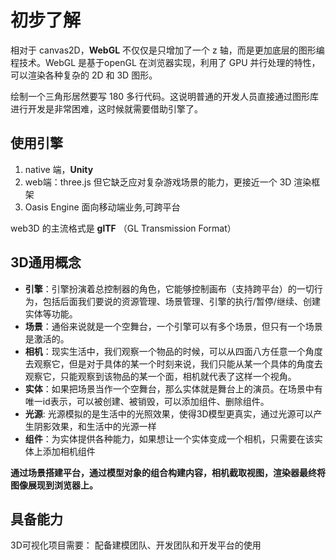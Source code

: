# 初步了解

相对于 canvas2D，**WebGL** 不仅仅是只增加了一个 z 轴，而是更加底层的图形编程技术。WebGL 是基于openGL 在浏览器实现，利用了 GPU 并行处理的特性，可以渲染各种复杂的 2D 和 3D 图形。


绘制一个三角形居然要写 180 多行代码。这说明普通的开发人员直接通过图形库进行开发是非常困难，这时候就需要借助引擎了。


## 使用引擎
1. native 端，**Unity**
2. web端：three.js  但它缺乏应对复杂游戏场景的能力，更接近一个 3D 渲染框架
3. Oasis Engine 面向移动端业务,可跨平台


web3D 的主流格式是 **glTF** （GL Transmission Format）

## 3D通用概念
- **引擎**：引擎扮演着总控制器的角色，它能够控制画布（支持跨平台）的一切行为，包括后面我们要说的资源管理、场景管理、引擎的执行/暂停/继续、创建实体等功能。
- **场景**：通俗来说就是一个空舞台，一个引擎可以有多个场景，但只有一个场景是激活的。
- **相机**：现实生活中，我们观察一个物品的时候，可以从四面八方任意一个角度去观察它，但是对于具体的某一个时刻来说，我们只能从某一个具体的角度去观察它，只能观察到该物品的某一个面，相机就代表了这样一个视角。
- **实体**：如果把场景当作一个空舞台，那么实体就是舞台上的演员。在场景中有唯一id表示，可以被创建、被销毁，可以添加组件、删除组件。
- **光源**: 光源模拟的是生活中的光照效果，使得3D模型更真实，通过光源可以产生阴影效果，和生活中的光源一样
- **组件**：为实体提供各种能力，如果想让一个实体变成一个相机，只需要在该实体上添加相机组件

**通过场景搭建平台，通过模型对象的组合构建内容，相机截取视图，渲染器最终将图像展现到浏览器上。**
## 具备能力
3D可视化项目需要： 配备建模团队、开发团队和开发平台的使用